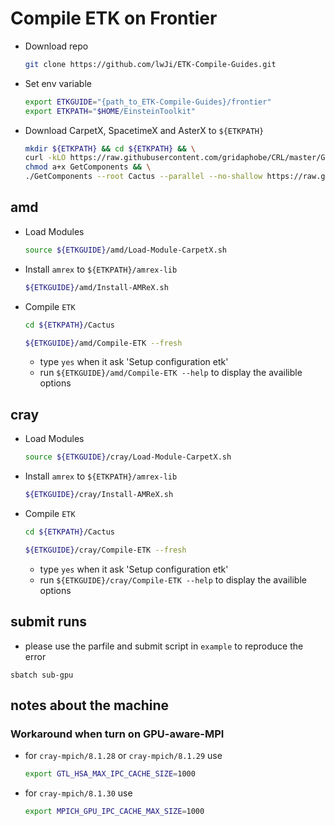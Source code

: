 # Compile ETK on Frontier

* Download repo

    ```bash
    git clone https://github.com/lwJi/ETK-Compile-Guides.git
    ```

* Set env variable

    ```bash
    export ETKGUIDE="{path_to_ETK-Compile-Guides}/frontier"
    export ETKPATH="$HOME/EinsteinToolkit"
    ```

* Download CarpetX, SpacetimeX and AsterX to `${ETKPATH}`

    ```bash
    mkdir ${ETKPATH} && cd ${ETKPATH} && \
    curl -kLO https://raw.githubusercontent.com/gridaphobe/CRL/master/GetComponents && \
    chmod a+x GetComponents && \
    ./GetComponents --root Cactus --parallel --no-shallow https://raw.githubusercontent.com/lwJi/ETK-Compile-Guides/main/ThornList/asterx-frontier.th
    ```

## amd

* Load Modules

    ```bash
    source ${ETKGUIDE}/amd/Load-Module-CarpetX.sh
    ```

* Install `amrex` to `${ETKPATH}/amrex-lib`

    ```bash
    ${ETKGUIDE}/amd/Install-AMReX.sh
    ```

* Compile `ETK`

    ```bash
    cd ${ETKPATH}/Cactus

    ${ETKGUIDE}/amd/Compile-ETK --fresh
    ```
    - type `yes` when it ask 'Setup configuration etk'
    - run `${ETKGUIDE}/amd/Compile-ETK --help` to display the availible options


## cray

* Load Modules

    ```bash
    source ${ETKGUIDE}/cray/Load-Module-CarpetX.sh
    ```

* Install `amrex` to `${ETKPATH}/amrex-lib`

    ```bash
    ${ETKGUIDE}/cray/Install-AMReX.sh
    ```

* Compile `ETK`

    ```bash
    cd ${ETKPATH}/Cactus

    ${ETKGUIDE}/cray/Compile-ETK --fresh
    ```
    - type `yes` when it ask 'Setup configuration etk'
    - run `${ETKGUIDE}/cray/Compile-ETK --help` to display the availible options


## submit runs

* please use the parfile and submit script in `example` to reproduce the error

```
sbatch sub-gpu
```

## notes about the machine

### Workaround when turn on GPU-aware-MPI

* for `cray-mpich/8.1.28` or `cray-mpich/8.1.29` use

    ```bash
    export GTL_HSA_MAX_IPC_CACHE_SIZE=1000
    ```

* for `cray-mpich/8.1.30` use

    ```bash
    export MPICH_GPU_IPC_CACHE_MAX_SIZE=1000
    ```
